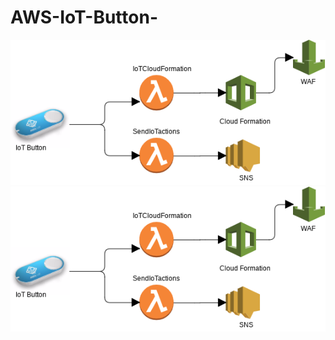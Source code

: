 # AWS-IoT-Button-

![alt text](https://raw.githubusercontent.com/jorgeacaicedo/AWS-IoT-Button-/master/DigramIoT.png)
![Alt text](DigramIoT.png?raw=true "Diagram")

